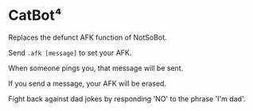 # CatBot⁴

Replaces the defunct AFK function of NotSoBot.

Send ``.afk [message]`` to set your AFK. 

When someone pings you, that message will be sent.

If you send a message, your AFK will be erased. 

Fight back against dad jokes by responding 'NO' to the phrase 'I'm dad'.
